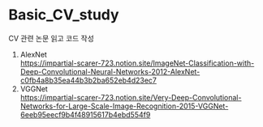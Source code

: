 # Basic_CV_study
CV 관련 논문 읽고 코드 작성

1. AlexNet  
  https://impartial-scarer-723.notion.site/ImageNet-Classification-with-Deep-Convolutional-Neural-Networks-2012-AlexNet-c0fb4a8b35ea44b3b2ba652eb4d23ec7  
2. VGGNet  
  https://impartial-scarer-723.notion.site/Very-Deep-Convolutional-Networks-for-Large-Scale-Image-Recognition-2015-VGGNet-6eeb95eecf9b4f48915617b4ebd554f9  
